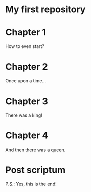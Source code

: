 My first repository
=============

# Chapter 1

How to even start?

# Chapter 2

Once upon a time...

# Chapter 3

There was a king!

# Chapter 4

And then there was a queen.

# Post scriptum

P.S.: Yes, this is the end!
